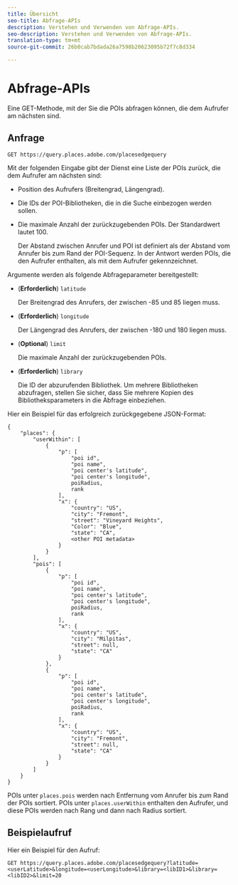 ```yaml
---
title: Übersicht
seo-title: Abfrage-APIs
description: Verstehen und Verwenden von Abfrage-APIs.
seo-description: Verstehen und Verwenden von Abfrage-APIs.
translation-type: tm+mt
source-git-commit: 26b0cab7bdada26a7598b20623095b72f7c8d334

---
```




# Abfrage-APIs

Eine GET-Methode, mit der Sie die POIs abfragen können, die dem Aufrufer am nächsten sind.

## Anfrage

```text
GET https://query.places.adobe.com/placesedgequery
```

Mit der folgenden Eingabe gibt der Dienst eine Liste der POIs zurück, die dem Aufrufer am nächsten sind:

* Position des Aufrufers \(Breitengrad, Längengrad\).
* Die IDs der POI-Bibliotheken, die in die Suche einbezogen werden sollen.
* Die maximale Anzahl der zurückzugebenden POIs.  Der Standardwert lautet 100.

   Der Abstand zwischen Anrufer und POI ist definiert als der Abstand vom Anrufer bis zum Rand der POI-Sequenz. In der Antwort werden POIs, die den Aufrufer enthalten, als mit dem Aufrufer gekennzeichnet.

Argumente werden als folgende Abfrageparameter bereitgestellt:

* (**Erforderlich**) `latitude`

   Der Breitengrad des Anrufers, der zwischen -85 und 85 liegen muss.
* (**Erforderlich**) `longitude`

   Der Längengrad des Anrufers, der zwischen -180 und 180 liegen muss.

* (**Optional**) `limit`

   Die maximale Anzahl der zurückzugebenden POIs.

* (**Erforderlich**) `library`

   Die ID der abzurufenden Bibliothek. Um mehrere Bibliotheken abzufragen, stellen Sie sicher, dass Sie mehrere Kopien des Bibliotheksparameters in die Abfrage einbeziehen.

Hier ein Beispiel für das erfolgreich zurückgegebene JSON-Format:

```markup
{
    "places": {
        "userWithin": [
            {
                "p": [
                    "poi id",
                    "poi name",
                    "poi center's latitude",
                    "poi center's longitude",
                    poiRadius,
                    rank
                ],
                "x": {
                    "country": "US",
                    "city": "Fremont",
                    "street": "Vineyard Heights",
                    "Color": "Blue",
                    "state": "CA",
                    <other POI metadata>
                }
            }
        ],
        "pois": [
            {
                "p": [
                    "poi id",
                    "poi name",
                    "poi center's latitude",
                    "poi center's longitude",
                    poiRadius,
                    rank
                ],
                "x": {
                    "country": "US",
                    "city": "Milpitas",
                    "street": null,
                    "state": "CA"
                }
            },
            {
                "p": [
                    "poi id",
                    "poi name",
                    "poi center's latitude",
                    "poi center's longitude",
                    poiRadius,
                    rank
                ],
                "x": {
                    "country": "US",
                    "city": "Fremont",
                    "street": null,
                    "state": "CA"
                }
            }
        ]
    }
}
```

POIs unter `places.pois` werden nach Entfernung vom Anrufer bis zum Rand der POIs sortiert. POIs unter `places.userWithin` enthalten den Aufrufer, und diese POIs werden nach Rang und dann nach Radius sortiert.

## Beispielaufruf

Hier ein Beispiel für den Aufruf:

```text
GET https://query.places.adobe.com/placesedgequery?latitude=<userLatitude>&longitude=<userLongitude>&library=<libID1>&library=<libID2>&limit=20
```

